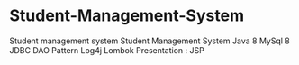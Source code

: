 # Student-Management-System
Student management system
Student Management System Java 8 MySql 8 JDBC DAO Pattern Log4j Lombok Presentation : JSP
